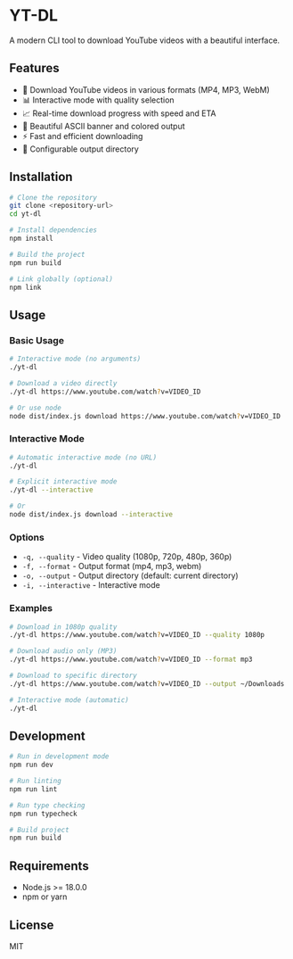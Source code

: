 # YT-DL

A modern CLI tool to download YouTube videos with a beautiful interface.

## Features

- 🎥 Download YouTube videos in various formats (MP4, MP3, WebM)
- 📊 Interactive mode with quality selection
- 📈 Real-time download progress with speed and ETA
- 🎨 Beautiful ASCII banner and colored output
- ⚡ Fast and efficient downloading
- 🔧 Configurable output directory

## Installation

```bash
# Clone the repository
git clone <repository-url>
cd yt-dl

# Install dependencies
npm install

# Build the project
npm run build

# Link globally (optional)
npm link
```

## Usage

### Basic Usage

```bash
# Interactive mode (no arguments)
./yt-dl

# Download a video directly
./yt-dl https://www.youtube.com/watch?v=VIDEO_ID

# Or use node
node dist/index.js download https://www.youtube.com/watch?v=VIDEO_ID
```

### Interactive Mode

```bash
# Automatic interactive mode (no URL)
./yt-dl

# Explicit interactive mode
./yt-dl --interactive

# Or
node dist/index.js download --interactive
```

### Options

- `-q, --quality` - Video quality (1080p, 720p, 480p, 360p)
- `-f, --format` - Output format (mp4, mp3, webm)
- `-o, --output` - Output directory (default: current directory)
- `-i, --interactive` - Interactive mode

### Examples

```bash
# Download in 1080p quality
./yt-dl https://www.youtube.com/watch?v=VIDEO_ID --quality 1080p

# Download audio only (MP3)
./yt-dl https://www.youtube.com/watch?v=VIDEO_ID --format mp3

# Download to specific directory
./yt-dl https://www.youtube.com/watch?v=VIDEO_ID --output ~/Downloads

# Interactive mode (automatic)
./yt-dl
```

## Development

```bash
# Run in development mode
npm run dev

# Run linting
npm run lint

# Run type checking
npm run typecheck

# Build project
npm run build
```

## Requirements

- Node.js >= 18.0.0
- npm or yarn

## License

MIT